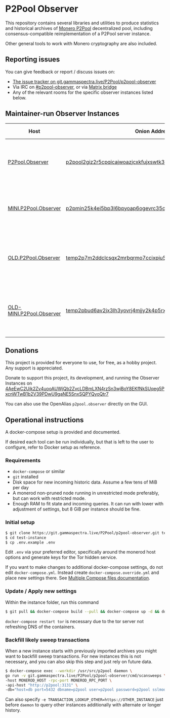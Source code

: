 # P2Pool Observer

This repository contains several libraries and utilities to produce statistics and historical archives of [Monero P2Pool](https://github.com/SChernykh/p2pool) decentralized pool, including consensus-compatible reimplementation of a P2Pool server instance.

Other general tools to work with Monero cryptography are also included.

## Reporting issues

You can give feedback or report / discuss issues on:
* [The issue tracker on git.gammaspectra.live/P2Pool/p2pool-observer](https://git.gammaspectra.live/P2Pool/p2pool-observer/issues?state=open)
* Via IRC on [#p2pool-observer](irc://irc.libera.chat/#p2pool-log), or via [Matrix bridge](https://matrix.to/#/#p2pool-observer:libera.chat)
* Any of the relevant rooms for the specific observer instances listed below.

## Maintainer-run Observer Instances

| Host                                                          | Onion Address                                                                                                                            | IRC Channel                                                                                                      | Notes                                                                        |
|---------------------------------------------------------------|------------------------------------------------------------------------------------------------------------------------------------------|------------------------------------------------------------------------------------------------------------------|------------------------------------------------------------------------------|
| [P2Pool.Observer](https://p2pool.observer/)                   | [p2pool2giz2r5cpqicajwoazjcxkfujxswtk3jolfk2ubilhrkqam2id.onion](http://p2pool2giz2r5cpqicajwoazjcxkfujxswtk3jolfk2ubilhrkqam2id.onion/) | [#p2pool-log](irc://irc.libera.chat/#p2pool-log) or [Matrix](https://matrix.to/#/#p2pool-log:libera.chat)        | Tracking up-to-date [Main P2Pool](https://p2pool.io/) on Mainnet             | 
| [MINI.P2Pool.Observer](https://mini.p2pool.observer/)         | [p2pmin25k4ei5bp3l6bpyoap6ogevrc35c3hcfue7zfetjpbhhshxdqd.onion](http://p2pmin25k4ei5bp3l6bpyoap6ogevrc35c3hcfue7zfetjpbhhshxdqd.onion/) | [#p2pool-mini](irc://irc.libera.chat/#p2pool-mini) or [Matrix](https://matrix.to/#/#p2pool-mini:libera.chat)     | Tracking up-to-date [Mini P2Pool](https://p2pool.io/mini/) on Mainnet        |
| [OLD.P2Pool.Observer](https://old.p2pool.observer/)           | [temp2p7m2ddclcsqx2mrbqrmo7ccixpiu5s2cz2c6erxi2lppptdvxqd.onion](http://temp2p7m2ddclcsqx2mrbqrmo7ccixpiu5s2cz2c6erxi2lppptdvxqd.onion/) | [#p2pool-log](irc://irc.libera.chat/#p2pool-log) or [Matrix](https://matrix.to/#/#p2pool-log:libera.chat)        | Tracking old fork pre-v3.0 [Main P2Pool](https://p2pool.io/) on Mainnet      |
| [OLD-MINI.P2Pool.Observer](https://old-mini.p2pool.observer/) | [temp2pbud6av2jx3lh3yovrj4mjjy2k4p5rxydviosp356ndzs4nd6yd.onion](http://temp2pbud6av2jx3lh3yovrj4mjjy2k4p5rxydviosp356ndzs4nd6yd.onion/) | [#p2pool-mini](irc://irc.libera.chat/#p2pool-mini) or [Matrix](https://matrix.to/#/#p2pool-observer:libera.chat) | Tracking old fork pre-v3.0 [Mini P2Pool](https://p2pool.io/mini/) on Mainnet |

## Donations
This project is provided for everyone to use, for free, as a hobby project. Any support is appreciated.

Donate to support this project, its development, and running the Observer Instances on [4AeEwC2Uik2Zv4uooAUWjQb2ZvcLDBmLXN4rzSn3wjBoY8EKfNkSUqeg5PxcnWTwB1b2V39PDwU9gaNE5SnxSQPYQyoQtr7](monero:4AeEwC2Uik2Zv4uooAUWjQb2ZvcLDBmLXN4rzSn3wjBoY8EKfNkSUqeg5PxcnWTwB1b2V39PDwU9gaNE5SnxSQPYQyoQtr7?tx_description=P2Pool.Observer)

You can also use the OpenAlias `p2pool.observer` directly on the GUI.

## Operational instructions

A docker-compose setup is provided and documented.

If desired each tool can be run individually, but that is left to the user to configure, refer to Docker setup as reference.  

### Requirements
* `docker-compose` or similar
* `git` installed
* Disk space for new incoming historic data. Assume a few tens of MiB per day
* A monerod non-pruned node running in unrestricted mode preferably, but can work with restricted mode. 
* Enough RAM to fit state and incoming queries. It can run with lower with adjustment of settings, but 8 GiB per instance should be fine.

### Initial setup
```bash
$ git clone https://git.gammaspectra.live/P2Pool/p2pool-observer.git test-instance
$ cd test-instance
$ cp .env.example .env
```
Edit `.env` via your preferred editor, specifically around the monerod host options and generate keys for the Tor hidden service.

If you want to make changes to additional docker-compose settings, do not edit `docker-compose.yml`. Instead create `docker-compose.override.yml` and place new settings there. See [Multiple Compose files documentation](https://docs.docker.com/compose/extends/#multiple-compose-files).

### Update / Apply new settings
Within the instance folder, run this command
```bash
$ git pull && docker-compose build --pull && docker-compose up -d && docker-compose restart tor
```
`docker-compose restart tor` is necessary due to the tor server not refreshing DNS of the containers.

### Backfill likely sweep transactions
When a new instance starts with previously imported archives you might want to backfill sweep transactions. For new instances this is not necessary, and you can also skip this step and just rely on future data.
```bash
$ docker-compose exec --workdir /usr/src/p2pool daemon \
go run -v git.gammaspectra.live/P2Pool/p2pool-observer/cmd/scansweeps \
-host MONEROD_HOST -rpc-port MONEROD_RPC_PORT \
-api-host "http://p2pool:3131" \
-db="host=db port=5432 dbname=p2pool user=p2pool password=p2pool sslmode=disable"
```

Can also specify `-e TRANSACTION_LOOKUP_OTHER=https://OTHER_INSTANCE` just before `daemon` to query other instances additionally with alternate or longer history.
